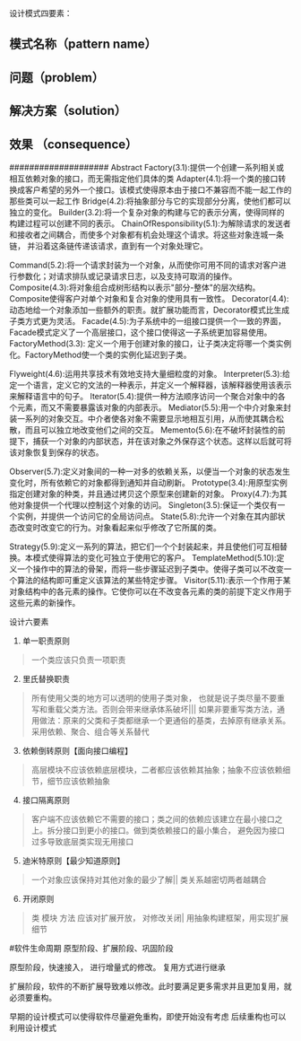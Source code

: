 设计模式四要素：

## 模式名称（pattern name）

## 问题（problem）

## 解决方案（solution）

## 效果 （consequence）



####################
Abstract Factory(3.1):提供一个创建一系列相关或相互依赖对象的接口，而无需指定他们具体的类
Adapter(4.1):将一个类的接口转换成客户希望的另外一个接口。该模式使得原本由于接口不兼容而不能一起工作的那些类可以一起工作
Bridge(4.2):将抽象部分与它的实现部分分离，使他们都可以独立的变化。
Builder(3.2):将一个复杂对象的构建与它的表示分离，使得同样的构建过程可以创建不同的表示。
ChainOfResponsibility(5.1):为解除请求的发送者和接收者之间耦合，而使多个对象都有机会处理这个请求。将这些对象连城一条链，
并沿着这条链传递该请求，直到有一个对象处理它。

Command(5.2):将一个请求封装为一个对象，从而使你可用不同的请求对客户进行参数化；对请求排队或记录请求日志，以及支持可取消的操作。
Composite(4.3):将对象组合成树形结构以表示"部分-整体"的层次结构。Composite使得客户对单个对象和复合对象的使用具有一致性。
Decorator(4.4):动态地给一个对象添加一些额外的职责。就扩展功能而言，Decorator模式比生成子类方式更为灵活。
Facade(4.5):为子系统中的一组接口提供一个一致的界面，Facade模式定义了一个高层接口，这个接口使得这一子系统更加容易使用。
FactoryMethod(3.3): 定义一个用于创建对象的接口，让子类决定将哪一个类实例化。FactoryMethod使一个类的实例化延迟到子类。

Flyweight(4.6):运用共享技术有效地支持大量细粒度的对象。
Interpreter(5.3):给定一个语言，定义它的文法的一种表示，并定义一个解释器，该解释器使用该表示来解释语言中的句子。
Iterator(5.4):提供一种方法顺序访问一个聚合对象中的各个元素，而又不需要暴露该对象的内部表示。
Mediator(5.5):用一个中介对象来封装一系列的对象交互。中介者使各对象不需要显示地相互引用，从而使其耦合松散，而且可以独立地改变他们之间的交互。
Memento(5.6):在不破坏封装性的前提下，捕获一个对象的内部状态，并在该对象之外保存这个状态。这样以后就可将该对象恢复到保存的状态。

Observer(5.7):定义对象间的一种一对多的依赖关系，以便当一个对象的状态发生变化时，所有依赖它的对象都得到通知并自动刷新。
Prototype(3.4):用原型实例指定创建对象的种类，并且通过拷贝这个原型来创建新的对象。
Proxy(4.7):为其他对象提供一个代理以控制这个对象的访问。
Singleton(3.5):保证一个类仅有一个实例，并提供一个访问它的全局访问点。
State(5.8):允许一个对象在其内部状态改变时改变它的行为。对象看起来似乎修改了它所属的类。

Strategy(5.9):定义一系列的算法，把它们一个个封装起来，并且使他们可互相替换。本模式使得算法的变化可独立于使用它的客户。
TemplateMethod(5.10):定义一个操作中的算法的骨架，而将一些步骤延迟到子类中。使得子类可以不改变一个算法的结构即可重定义该算法的某些特定步骤。
Visitor(5.11):表示一个作用于某对象结构中的各元素的操作。它使你可以在不改变各元素的类的前提下定义作用于这些元素的新操作。

设计六要素
1. 单一职责原则
> 一个类应该只负责一项职责
2. 里氏替换职责
> 所有使用父类的地方可以透明的使用子类对象， 也就是说子类尽量不要重写和重载父类方法。否则会带来继承体系破坏|||
如果非要重写类方法，通用做法：原来的父类和子类都继承一个更通俗的基类，去掉原有继承关系。采用依赖、聚合、组合等关系替代

3. 依赖倒转原则【面向接口编程】
> 高层模块不应该依赖底层模块，二者都应该依赖其抽象；抽象不应该依赖细节，细节应该依赖抽象
4. 接口隔离原则
> 客户端不应该依赖它不需要的接口；类之间的依赖应该建立在最小接口之上。拆分接口到更小的接口。做到类依赖接口的最小集合，
避免因为接口过多导致底层类实现无用接口
5. 迪米特原则【最少知道原则】
> 一个对象应该保持对其他对象的最少了解|| 类关系越密切两者越耦合
6. 开闭原则
> 类 模块 方法 应该对扩展开放， 对修改关闭| 用抽象构建框架，用实现扩展细节



#软件生命周期  原型阶段、扩展阶段、巩固阶段

原型阶段，快速接入， 进行增量式的修改。 复用方式进行继承

扩展阶段，软件的不断扩展导致难以修改。此时要满足更多需求并且更加复用，就必须要重构。

早期的设计模式可以使得软件尽量避免重构，即使开始没有考虑 后续重构也可以利用设计模式






















